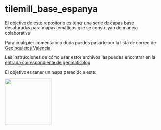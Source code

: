 tilemill_base_espanya
=====================

El objetivo de este repositorio es tener una serie de capas base desaturadas para mapas temáticos que se construyan de manera colaborativa

Para cualquier comentario o duda puedes pasarte por la lista de correo de [Geoinquietos Valencia](http://valencia.geoinquietos.org).

Las instrucciones de cómo usar estos archivos las puedes encontrar en la <a href="http://geomaticblog.net/2012/07/05/hazme-un-mapa-de-espana-y-bien-rapido/">entrada correspondiente de geomaticblog</a>

El objetivo es tener un mapa parecido a este:

<a href="http://geomaticblog.files.wordpress.com/2012/06/tilemill_espanya_desaturado_00.png" title="Mapa desaturado de España"><img src="http://geomaticblog.files.wordpress.com/2012/06/tilemill_espanya_desaturado_00.png" width="150"></a>
